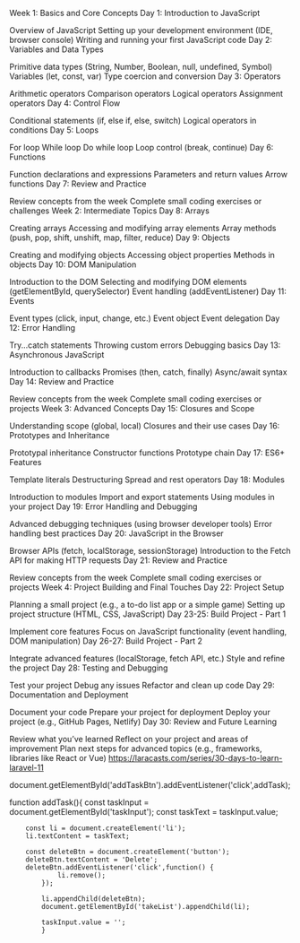 Week 1: Basics and Core Concepts
Day 1: Introduction to JavaScript

Overview of JavaScript
Setting up your development environment (IDE, browser console)
Writing and running your first JavaScript code
Day 2: Variables and Data Types

Primitive data types (String, Number, Boolean, null, undefined, Symbol)
Variables (let, const, var)
Type coercion and conversion
Day 3: Operators

Arithmetic operators
Comparison operators
Logical operators
Assignment operators
Day 4: Control Flow

Conditional statements (if, else if, else, switch)
Logical operators in conditions
Day 5: Loops

For loop
While loop
Do while loop
Loop control (break, continue)
Day 6: Functions

Function declarations and expressions
Parameters and return values
Arrow functions
Day 7: Review and Practice

Review concepts from the week
Complete small coding exercises or challenges
Week 2: Intermediate Topics
Day 8: Arrays

Creating arrays
Accessing and modifying array elements
Array methods (push, pop, shift, unshift, map, filter, reduce)
Day 9: Objects

Creating and modifying objects
Accessing object properties
Methods in objects
Day 10: DOM Manipulation

Introduction to the DOM
Selecting and modifying DOM elements (getElementById, querySelector)
Event handling (addEventListener)
Day 11: Events

Event types (click, input, change, etc.)
Event object
Event delegation
Day 12: Error Handling

Try...catch statements
Throwing custom errors
Debugging basics
Day 13: Asynchronous JavaScript

Introduction to callbacks
Promises (then, catch, finally)
Async/await syntax
Day 14: Review and Practice

Review concepts from the week
Complete small coding exercises or projects
Week 3: Advanced Concepts
Day 15: Closures and Scope

Understanding scope (global, local)
Closures and their use cases
Day 16: Prototypes and Inheritance

Prototypal inheritance
Constructor functions
Prototype chain
Day 17: ES6+ Features

Template literals
Destructuring
Spread and rest operators
Day 18: Modules

Introduction to modules
Import and export statements
Using modules in your project
Day 19: Error Handling and Debugging

Advanced debugging techniques (using browser developer tools)
Error handling best practices
Day 20: JavaScript in the Browser

Browser APIs (fetch, localStorage, sessionStorage)
Introduction to the Fetch API for making HTTP requests
Day 21: Review and Practice

Review concepts from the week
Complete small coding exercises or projects
Week 4: Project Building and Final Touches
Day 22: Project Setup

Planning a small project (e.g., a to-do list app or a simple game)
Setting up project structure (HTML, CSS, JavaScript)
Day 23-25: Build Project - Part 1

Implement core features
Focus on JavaScript functionality (event handling, DOM manipulation)
Day 26-27: Build Project - Part 2

Integrate advanced features (localStorage, fetch API, etc.)
Style and refine the project
Day 28: Testing and Debugging

Test your project
Debug any issues
Refactor and clean up code
Day 29: Documentation and Deployment

Document your code
Prepare your project for deployment
Deploy your project (e.g., GitHub Pages, Netlify)
Day 30: Review and Future Learning

Review what you’ve learned
Reflect on your project and areas of improvement
Plan next steps for advanced topics (e.g., frameworks, libraries like React or Vue)
https://laracasts.com/series/30-days-to-learn-laravel-11







document.getElementById('addTaskBtn').addEventListener('click',addTask);

 function addTask(){
        const taskInput = document.getElementById('taskInput');
        const taskText = taskInput.value;

        const li = document.createElement('li');
        li.textContent = taskText;

        const deleteBtn = document.createElement('button');
        deleteBtn.textContent = 'Delete';
        deleteBtn.addEventListener('click',function() {
                li.remove();
            });

            li.appendChild(deleteBtn);
            document.getElementById('takeList').appendChild(li);

            taskInput.value = '';
            }
        
